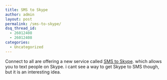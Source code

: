 ```yaml
---
title: SMS to Skype
author: admin
layout: post
permalink: /sms-to-skype/
dsq_thread_id:
  - 26012408
  - 26012408
categories:
  - Uncategorized
---
```

Connect to all are offering a new service called [SMS to Skype][1]. which allows you to text people on Skype. i cant see a way to get Skype to SMS though, but it is an interesting idea.

 [1]: http://www.connectotel.com/sms/skype.html